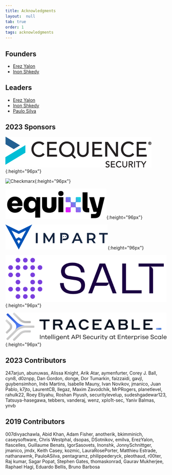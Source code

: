 ```yaml
---
title: Acknowledgments
layout:  null
tab: true
order: 1
tags: acknowledgments
---
```


## Founders

* [Erez Yalon][erez-yalon]
* [Inon Shkedy][inon-shkedy]

## Leaders

* [Erez Yalon][erez-yalon]
* [Inon Shkedy][inon-shkedy]
* [Paulo Silva][paulo-silva]

## 2023 Sponsors

![Cequence Security][cequence]{:height="96px"}

![Checkmarx][checkmarx]{:height="96px"}

![Equixly][equixly]{:height="96px"}

![Impart Security][impart]{:height="96px"}

![Salt Security][salt]{:height="96px"}

![Traceable][traceable]{:height="96px"}

## 2023 Contributors

247arjun, abunuwas, Alissa Knight, Arik Atar, aymenfurter, Corey J. Ball, cyn8,
d0znpp, Dan Gordon, donge, Dor Tumarkin, faizzaidi, gavjl, guybensimhon, Inês
Martins, Isabelle Mauny, Ivan Novikov, jmanico, Juan Pablo, k7jto, LaurentCB,
llegaz, Maxim Zavodchik, MrPRogers, planetlevel, rahulk22, Roey Eliyahu, Roshan
Piyush, securitylevelup, sudeshgadewar123, Tatsuya-hasegawa, tebbers, vanderaj,
wenz, xplo1t-sec, Yaniv Balmas, ynvb

## 2019 Contributors

007divyachawla, Abid Khan, Adam Fisher, anotherik, bkimminich, caseysoftware,
Chris Westphal, dsopas, DSotnikov, emilva, ErezYalon, flascelles, Guillaume
Benats, IgorSasovets, Inonshk, JonnySchnittger, jmanico, jmdx, Keith Casey,
kozmic, LauraRosePorter, Matthieu Estrade, nathanawmk, PauloASilva, pentagramz,
philippederyck, pleothaud, r00ter, Raj kumar, Sagar Popat, Stephen Gates,
thomaskonrad, Gaurav Mukherjee, Raphael Hagi, Eduardo Bellis, Bruno Barbosa

[erez-yalon]: https://www.owasp.org/index.php/User:ErezYalon
[inon-shkedy]: https://www.owasp.org/index.php/User:Inon
[paulo-silva]: https://www.owasp.org/index.php/User:PauloASilva
[checkmarx]: assets/images/checkmarx-logo.png
[salt]: assets/images/sponsors/salt.png
[cequence]: assets/images/sponsors/cequence-security.png
[traceable]: assets/images/sponsors/traceable.png
[impart]: assets/images/sponsors/impart.png
[checkmarx]: assets/images/sponsors/checkmarx.png
[equixly]: assets/images/sponsors/equixly.png

